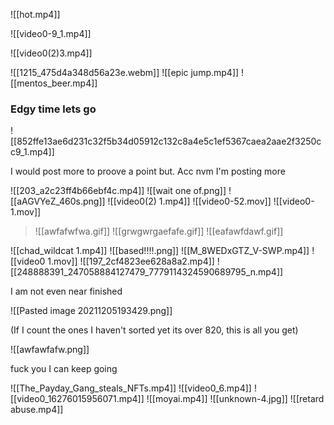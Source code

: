 ![[hot.mp4]]

![[video0-9_1.mp4]]

![[video0(2)3.mp4]]

![[1215_475d4a348d56a23e.webm]]
![[epic jump.mp4]]
![[mentos_beer.mp4]]

### Edgy time lets go
![[852ffe13ae6d231c32f5b34d05912c132c8a4e5c1ef5367caea2aae2f3250cc9_1.mp4]]

I would post more to proove a point but. Acc nvm I'm posting more

![[203_a2c23ff4b66ebf4c.mp4]]
![[wait one of.png]]
![[aAGVYeZ_460s.png]]
![[video0(2) 1.mp4]]
![[video0-52.mov]]
![[video0-1.mov]]

>![[awfafwfwa.gif]]
>![[grwgwrgaefafe.gif]]
>![[eafawfdawf.gif]]

![[chad_wildcat 1.mp4]]
![[based!!!!.png]]
![[M_8WEDxGTZ_V-SWP.mp4]]
![[video0 1.mov]]
![[197_2cf4823ee628a8a2.mp4]]
![[248888391_247058884127479_7779114324590689795_n.mp4]]

I am not even near finished

![[Pasted image 20211205193429.png]]

(If I count the ones I haven't sorted yet its over 820, this is all you get)

![[awfawfafw.png]]

fuck you I can keep going

![[The_Payday_Gang_steals_NFTs.mp4]]
![[video0_6.mp4]]
![[video0_16276015956071.mp4]]
![[moyai.mp4]]
![[unknown-4.jpg]]
![[retard abuse.mp4]]